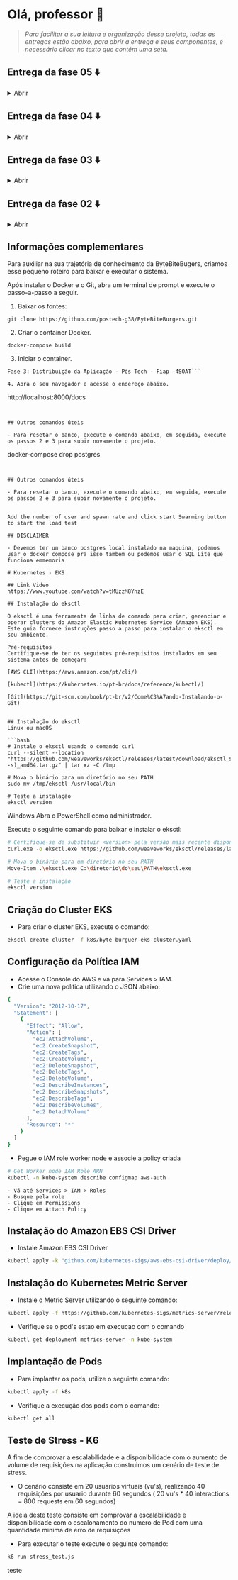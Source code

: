 # Olá, professor 👋

> *Para facilitar a sua leitura e organização desse projeto, todas as*
> *entregas estão abaixo, para abrir a entrega e seus componentes, é*
> *necessário clicar no texto que contém uma seta.*

## Entrega da fase 05 ⬇️
<details> 
  <summary>Abrir</summary>
<br/> <br/>
  
  [![Assista ao Vídeo no YouTube](https://img.shields.io/badge/Assista%20ao%20V%C3%ADdeo-no%20YouTube-red?style=for-the-badge&logo=youtube)](https://www.youtube.com/watch?v=XXXXXXX)

  <br/>

  [📄 Clique aqui para abrir o relatório RPID do sistema](https://github.com/postech-g38/ByteBiteBurgers/blob/main/docs/RIPD%20-%20ByteBiteBurgers.pdf)

  <br/>
  
<details>
 <summary>📃 Clique para abrir a justificativa do padrão saga escolhido </summary> 

 <br/>

  Considerando o contexto da nossa aplicação, nós optamos pelo padrão SAGA coreografado. Esta escolha se alinha com a simplicidade e necessidades do nosso sistema, como recomendado pelo professor nas aulas sobre o tema. Assim, garante-se uma abordagem eficiente e escalável para o gerenciamento das transações. Em resumo, os pontos considerados para essa escolha são:

 - Desacoplamento e independência dos serviços; 
 - Escalabilidade e resiliência; 
 - Facilidade de modificação; 
 - Responsabilidade e isolamento; 
 - Simplicidade na coordenação e redução de ponto único de falha;
 - Adaptação e cenários assíncronos.

***Fonte complementar utilizada:** https://microservices.io/patterns/data/saga.html, livro Microservice Patterns, Chris Richardson*
  </details>

<details>
  <summary> 👁️ Visualizar o Saga Pattern </summary>

  ```mermaid
sequenceDiagram
  participant Pedidos as Pedidos
  participant Pagamentos as Pagamentos
  participant Usuários as Usuários
  participant Serviço Externo as Serviço Externo

  Usuários ->> Pedidos: Inicia processo
  Pedidos -->> Usuários: Exibe produtos
  Usuários ->> Pedidos: Cria pedido
  Pedidos ->>+ Pagamentos: Solicita pagamento
  Pagamentos ->> Serviço Externo: Verifica pagamento
  Serviço Externo --) Pagamentos: Pagamento verificado
  Pagamentos -->>- Pedidos: Atualiza pedido
  Pagamentos ->> Usuários: Notifica usuário
  Pagamentos -->> Pedidos: Pagamento confirmado
  Pagamentos ->> Pedidos: Atualiza status do pedido
  Pedidos ->> Usuários: Notifica movimentação
  Pedidos ->> Usuários: Pedido finalizado
  Pedidos -->> Usuários: Notifica o usuário
```
</details>

<details>
  <summary>  
    <img src="https://banner2.cleanpng.com/20180502/ozq/kisspng-owasp-zap-vulnerability-penetration-test-proxy-ser-web-application-5aea65947a30d0.0276627015253108685005.jpg" alt="OWASP ZAP Logo" width="20" height="20">
     Clique para abrir os relatórios do OWASP ZAP
  </summary>

  <br/>

  * [Relatório 01 (antes)](https://github.com/postech-g38/ByteBiteBurgers/blob/main/docs/ZAP%20Scanning%20Report.pdf)
  * [Relatório 02 (depois)](https://github.com/postech-g38/ByteBiteBurgers/blob/main/docs/ZAP%20Scanning%20Report-After.pdf)
  
</details>

<details>
  <summary>Desenho de Arquitetura</summary>

  >   ⚠️ *Essa imagem pode ser vista em alta qualidade no*
  > [*Miro*](https://miro.com/app/board/uXjVMjB4jS0=/?moveToWidget=3458764596487034497&cot=14)

  ![image](https://github.com/user-attachments/assets/3f8884d1-984a-44a8-87d9-13dfb35a128a)


  >   ⚠️ *Essa imagem pode ser vista em alta qualidade no*
  > [*Miro*](https://miro.com/app/board/uXjVMjB4jS0=/?moveToWidget=3458764595821195848&cot=14)

  ![image](https://github.com/user-attachments/assets/00a201cc-3eb1-4a98-962f-4561333aa585)



</details>

<details>
  <summary>Microsserviços</summary>

  <br/>
  
>   ⚠️ *Essa imagem pode ser vista em alta qualidade no*
> [*Miro*](https://miro.com/app/board/uXjVMjB4jS0=/?moveToWidget=3458764595821195415&cot=14)

  <br/> 
  
![image](https://github.com/user-attachments/assets/483e1df8-19ce-44c0-9482-127a8174a6b7)


</details>

</details>


## Entrega da fase 04 ⬇️
<details> 
  <summary>Abrir</summary>

  ➡️ Fase 04: 
  
  [![Assista ao Vídeo no YouTube](https://img.shields.io/badge/Assista%20ao%20V%C3%ADdeo-no%20YouTube-red?style=for-the-badge&logo=youtube)](https://www.youtube.com/watch?v=mldtRj6B6lc)

  📃 Informações de cobertura dos microsserviços:

  ByteBiteBurgersUsers: https://github.com/postech-g38/ByteBiteBurgersUsers [![Coverage](https://sonarcloud.io/api/project_badges/measure?project=postech-g38_ByteBiteBurgersUsers&metric=coverage)](https://sonarcloud.io/summary/new_code?id=postech-g38_ByteBiteBurgersUsers)  
  ByteBiteBurgersOrders: https://github.com/postech-g38/ByteBiteBurgersOrders [![Coverage](https://sonarcloud.io/api/project_badges/measure?project=postech-g38_ByteBiteBurgersOrders&metric=coverage)](https://sonarcloud.io/summary/new_code?id=postech-g38_ByteBiteBurgersOrders)  
  ByteBiteBurgersPayment: https://github.com/postech-g38/ByteBiteBurgersPayment [![Coverage](https://sonarcloud.io/api/project_badges/measure?project=postech-g38_ByteBiteBurgersPayment&metric=coverage)](https://sonarcloud.io/summary/new_code?id=postech-g38_ByteBiteBurgersPayment)  
  
<details>
  <summary>Repositórios</summary>

  #### Microsserviços
  
  - Usuário: https://github.com/postech-g38/ByteBiteBurgersUsers
  - Pedido: https://github.com/postech-g38/ByteBiteBurgersOrders 
  - Pagamento: https://github.com/postech-g38/ByteBiteBurgersPayment 
     
</details>

<details>
  <summary>Evidência da proteção da branch main (em todos os repositórios)</summary>
  Ela não aceita pull direto, e também requer análise do Sonar  
  
  ![image](https://github.com/postech-g38/ByteBiteBurgers/assets/51934321/793904d5-c2a0-4fcc-bcd6-dc2bfad7ebdb)
  
</details>

<details>
  <summary>Desenho de Arquitetura</summary>

  ![Desenho de Arquitetura](https://github.com/postech-g38/ByteBiteBurgers/assets/38192556/de738fec-aaf0-4128-952e-8874872b4a6f)

</details>

</details>
  
## Entrega da fase 03 ⬇️

<details> 
  <summary>Abrir</summary>

  ➡️ Fase 03: 
  
[![Assista ao Vídeo no YouTube](https://img.shields.io/badge/Assista%20ao%20V%C3%ADdeo-no%20YouTube-red?style=for-the-badge&logo=youtube)](https://www.youtube.com/watch?v=FEfz40NYuA0)


<details>
  <summary>Repositórios</summary>

Aplicação
https://github.com/postech-g38/ByteBiteBurgers

Lambda
https://github.com/postech-g38/lambda-metrics

Infra Kubernetes com Terraform
https://github.com/postech-g38/terraform-eks

Infra banco de dados gerenciáveis com Terraform
https://github.com/postech-g38/terraform-rds

</details>

<details>
  <summary>Desenho de Arquitetura</summary>

  ![Desenho de Arquitetura](https://github.com/postech-g38/ByteBiteBurgers/assets/51934321/b8f3c32e-80b5-46f4-99fc-3abaf3e256cd)

</details>

<details>
  <summary>Estrutura do banco de dados</summary>
  
![Desenho do banco](https://github.com/postech-g38/ByteBiteBurgers/assets/51934321/d63154d1-3686-4f56-a778-4ed6454cdb23)

</details>
</details>

## Entrega da fase 02 ⬇️

<details> 
  <summary>Abrir</summary>

➡️ Fase 02: 

[![Assista ao Vídeo no YouTube](https://img.shields.io/badge/Assista%20ao%20V%C3%ADdeo-no%20YouTube-red?style=for-the-badge&logo=youtube)](https://www.youtube.com/watch?v=tMUzzM8YnzE)




<details>
  <summary>Desenho de Arquitetura</summary>

  ![Desenho de Arquitetura](https://github.com/postech-g38/ByteBiteBurgers/assets/51934321/b8f3c32e-80b5-46f4-99fc-3abaf3e256cd)


  
</details>

<details>
  <summary>Os requisitos do negócio (problema)</summary>

Automatizar o processo de pedidos em estabelecimentos, proporcionando uma experiência eficiente para os clientes, criando um fluxo de trabalho, desde a realização do pedido até a entrega do produto. Por fim, facilitar o gerenciamento de pedidos, pagamentos, usuários e produtos disponíveis.

## Requisitos Funcionais

1. **Gerenciamento de Pedidos:**
   - Permitir que os clientes façam pedidos através dos totens.
   - Criar uma fila de pedidos para otimizar a entrega.
   - Permitir a atualização do status do pedido e consulta em tempo real.

2. **Notificações:**


teste
   - Notificar o usuário quando o pedido estiver concluído.

3. **Processamento de Pagamentos:**
   - Aceitar métodos de pagamento diretamente no totem.
   - Processar e alterar o pedido automaticamente.

4. **Gerenciamento de Produtos:**
   - Permitir a consulta, edição e deleção dos produtos no sistema.

5. **Gerenciamento de Usuários:**
   - Permitir a consulta, edição e deleção dos usuários do sistema.

## Requisitos Não Funcionais

1. **Desempenho:**
   - Lidar com picos de tráfego e indisponibilidade de máquinas.
   - Escalar conforme necessário sem perder dados.

2. **Escalabilidade:**
   - Permitir que o sistema cresça sem a necessidade de recriar o projeto.

## Riscos de Negócio

- **Sistemas Terceiros:**
  - O pagamento é processado em um sistema terceiro, que pode estar indisponível no momento, afetando a operação.
 
</details>
 

<details>
  <summary>Os requisitos de infraestrutura: </summary>
 ## Nuvem Utilizada

Amazon Web Services (AWS)

## Recursos Utilizados no Projeto

O projeto foi iniciado com a ferramenta `eksctl`, que auxilia e facilita o processo de criação de clusters na AWS. Foram utilizados os seguintes serviços da AWS para compor o projeto nesta entrega:

- **Amazon EKS (Elastic Kubernetes Service):**
  - Utilizado para gerenciar clusters Kubernetes.

- **Amazon EC2 (Elastic Compute Cloud):**
  - Utilizado para fornecer instâncias virtuais escaláveis para o projeto.

- **Amazon EBS (Elastic Block Store):**
  - Utilizado para fornecer volumes de armazenamento persistentes para as instâncias EC2.
</details>

<details>
  <summary>Link do Swagger no projeto ou link para download da collection do Postman (JSON).</summary>

- **Swagger:**
  - Link para a documentação Swagger que sobe com a aplicação: [http://localhost:8000/docs](http://localhost:8000/docs)

- **Postman:**
  - Collection do Postman: [ByteBiteBurgers](https://www.postman.com/gold-robot-4346/workspace/g38-pos-tech-fiap/collection/30696994-63b32e4a-a75e-4298-a551-d8cfeb17253b?action=share&creator=30696994&active-environment=30696994-08c7d317-27c4-47af-b65f-8e6d5ca36b23)
  - 
</details>
</details>

## Informações complementares


Para auxiliar na sua trajetória de conhecimento da ByteBiteBugers, criamos esse pequeno roteiro para baixar e executar o sistema.

Após instalar o Docker e o Git, abra um terminal de prompt e execute o passo-a-passo a seguir.

1. Baixar os fontes:

```
git clone https://github.com/postech-g38/ByteBiteBurgers.git
```

2. Criar o container Docker.

```
docker-compose build
```

3. Iniciar o container.

```
Fase 3: Distribuição da Aplicação - Pós Tech - Fiap -4SOAT```

4. Abra o seu navegador e acesse o endereço abaixo.
```
http://localhost:8000/docs
```


## Outros comandos úteis

- Para resetar o banco, execute o comando abaixo, em seguida, execute os passos 2 e 3 para subir novamente o projeto.

```
docker-compose drop postgres
```


## Outros comandos úteis

- Para resetar o banco, execute o comando abaixo, em seguida, execute os passos 2 e 3 para subir novamente o projeto.


Add the number of user and spawn rate and click start Swarming button to start the load test

## DISCLAIMER

- Devemos ter um banco postgres local instalado na maquina, podemos usar o docker compose pra isso tambem ou podemos usar o SQL Lite que funciona emmemoria

# Kubernetes - EKS

## Link Video
https://www.youtube.com/watch?v=tMUzzM8YnzE

## Instalação do eksctl

O eksctl é uma ferramenta de linha de comando para criar, gerenciar e operar clusters do Amazon Elastic Kubernetes Service (Amazon EKS). Este guia fornece instruções passo a passo para instalar o eksctl em seu ambiente.

Pré-requisitos
Certifique-se de ter os seguintes pré-requisitos instalados em seu sistema antes de começar:

[AWS CLI](https://aws.amazon.com/pt/cli/)

[kubectl](https://kubernetes.io/pt-br/docs/reference/kubectl/)

[Git](https://git-scm.com/book/pt-br/v2/Come%C3%A7ando-Instalando-o-Git)


## Instalação do eksctl
Linux ou macOS

```bash
# Instale o eksctl usando o comando curl
curl --silent --location "https://github.com/weaveworks/eksctl/releases/latest/download/eksctl_$(uname -s)_amd64.tar.gz" | tar xz -C /tmp

# Mova o binário para um diretório no seu PATH
sudo mv /tmp/eksctl /usr/local/bin

# Teste a instalação
eksctl version
```
Windows
Abra o PowerShell como administrador.

Execute o seguinte comando para baixar e instalar o eksctl:

```bash
# Certifique-se de substituir <version> pela versão mais recente disponível
curl.exe -o eksctl.exe https://github.com/weaveworks/eksctl/releases/latest/download/eksctl_Windows_amd64.exe

# Mova o binário para um diretório no seu PATH
Move-Item .\eksctl.exe C:\diretorio\do\seu\PATH\eksctl.exe

# Teste a instalação
eksctl version
```
## Criação do Cluster EKS

- Para criar o cluster EKS, execute o comando:

```bash
eksctl create cluster -f k8s/byte-burguer-eks-cluster.yaml
```
## Configuração da Política IAM
 - Acesse o Console do AWS e vá para Services > IAM.
 - Crie uma nova política utilizando o JSON abaixo:

```bash
{
  "Version": "2012-10-17",
  "Statement": [
    {
      "Effect": "Allow",
      "Action": [
        "ec2:AttachVolume",
        "ec2:CreateSnapshot",
        "ec2:CreateTags",
        "ec2:CreateVolume",
        "ec2:DeleteSnapshot",
        "ec2:DeleteTags",
        "ec2:DeleteVolume",
        "ec2:DescribeInstances",
        "ec2:DescribeSnapshots",
        "ec2:DescribeTags",
        "ec2:DescribeVolumes",
        "ec2:DetachVolume"
      ],
      "Resource": "*"
    }
  ]
}
```
- Pegue o IAM role worker node e associe a policy criada

```bash
# Get Worker node IAM Role ARN
kubectl -n kube-system describe configmap aws-auth

```
    - Vá até Services > IAM > Roles
    - Busque pela role
    - Clique em Permissions
    - Clique em Attach Policy

 ## Instalação do Amazon EBS CSI Driver

- Instale Amazon EBS CSI Driver

```bash
kubectl apply -k "github.com/kubernetes-sigs/aws-ebs-csi-driver/deploy/kubernetes/overlays/stable/?ref=master"
```
## Instalação do Kubernetes Metric Server

- Instale o Metric Server utilizando o seguinte comando:

```bash
kubectl apply -f https://github.com/kubernetes-sigs/metrics-server/releases/latest/download/components.yaml
```
 - Verifique se o pod's estao em execucao com o comando

 ```bash
 kubectl get deployment metrics-server -n kube-system
```
## Implantação de Pods

- Para implantar os pods, utilize o seguinte comando:

```bash
kubectl apply -f k8s
```
- Verifique a execução dos pods com o comando:

```bash
kubectl get all
```
## Teste de Stress - K6

A fim de comprovar a escalabilidade e a disponibilidade com o aumento de volume de requisições na aplicação construimos um cenário de teste de stress.

- O cenário consiste em 20 usuarios virtuais (vu's), realizando 40 requisições por usuario durante 60 segundos ( 20 vu's * 40 interactions = 800 requests em 60 segundos)

A ideia deste teste consiste em comprovar a escalabilidade e disponibilidade com o escalonamento do numero de Pod com uma quantidade minima de erro de requisições

- Para executar o teste execute o seguinte comando:

```bash
k6 run stress_test.js
```

teste
